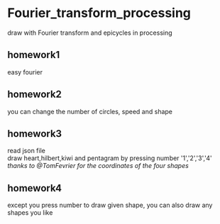 # Fourier_transform_processing
draw with Fourier transform and epicycles in processing
## homework1
easy fourier
## homework2
you can change the number of circles, speed and shape
## homework3
read json file  
draw heart,hilbert,kiwi and pentagram by pressing number '1','2','3','4'  
*thanks to @TomFevrier for the coordinates of the four shapes*
## homework4
except you press number to draw given shape, you can also draw any shapes you like
